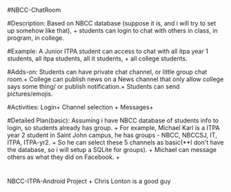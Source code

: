 #NBCC-ChatRoom

#Description: 
Based on NBCC database (suppose it is, and i will try to set up somehow like that), +
students can login to chat with others in class, in program, in college. 

#Example:
A  Junior ITPA student can access to chat with all itpa year 1 students, all itpa students, all it students, +
all college students.

#Adds-on: 
Students can have private chat channel, or little group chat room.+
College can publish news on a News channel that only allow college says some thing/ or publish notification.+ 
Students can send pictures/emojis. 

#Activities: 
Login+
Channel selection +
Messages+

#Detailed Plan(basic):
Assuming i have NBCC database of students info to login, so students already has group. +
For example, Michael Karl is a ITPA year 2 student in Saint John campus, he has groups - NBCC, NBCCSJ, IT, ITPA, ITPA-yr2. +
So he can select these 5 channels as basic(**I don't have the database, so i will setup a SQLite for groups). +
Michael can message others as what they did on Facebook. +

#
NBCC-ITPA-Android Project
+
Chris Lonton is a good guy


